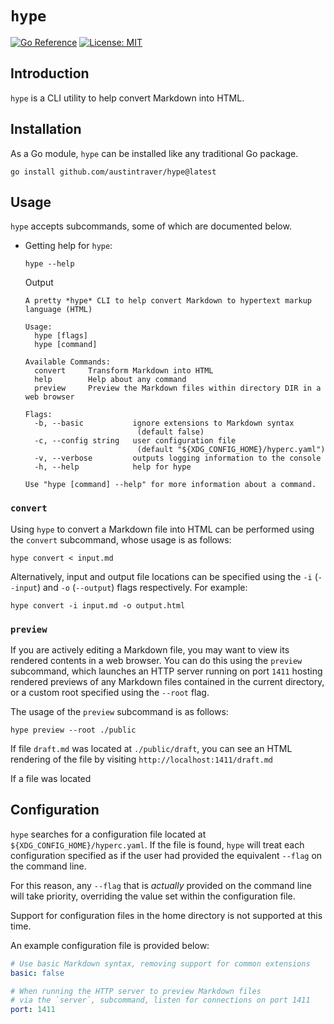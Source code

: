 # `hype`

[![Go Reference](https://pkg.go.dev/badge/github.com/austintraver/hype.svg)](https://pkg.go.dev/github.com/austintraver/hype)
[![License: MIT](https://img.shields.io/badge/License-MIT-yellow.svg)](https://opensource.org/licenses/MIT)

## Introduction

`hype` is a CLI utility to help convert Markdown into HTML.

## Installation

As a Go module, `hype` can be installed like any traditional Go package.

```shell script
go install github.com/austintraver/hype@latest
```

## Usage

`hype` accepts subcommands, some of which are documented below.

* Getting help for `hype`:

  ```shell
  hype --help
  ```
  
  Output
  
  ```text
  A pretty *hype* CLI to help convert Markdown to hypertext markup language (HTML)

  Usage:
    hype [flags]
    hype [command]

  Available Commands:
    convert     Transform Markdown into HTML
    help        Help about any command
    preview     Preview the Markdown files within directory DIR in a web browser

  Flags:
    -b, --basic           ignore extensions to Markdown syntax 
                           (default false)
    -c, --config string   user configuration file 
                           (default "${XDG_CONFIG_HOME}/hyperc.yaml")
    -v, --verbose         outputs logging information to the console
    -h, --help            help for hype

  Use "hype [command] --help" for more information about a command.
  ```

### `convert`

Using `hype` to convert a Markdown file into HTML can be performed using the
`convert` subcommand, whose usage is as follows:

```shell script
hype convert < input.md
```

Alternatively, input and output file locations can be specified using the `-i`
(`--input`) and `-o` (`--output`) flags respectively. For example:

```shell script
hype convert -i input.md -o output.html
```


### `preview`

If you are actively editing a Markdown file, you may want to view its rendered
contents in a web browser. You can do this using the `preview` subcommand,
which launches an HTTP server running on port `1411` hosting rendered previews 
of any Markdown files contained in the current directory, or a custom root
specified using the `--root` flag. 

The usage of the `preview` subcommand is as follows:

```shell script
hype preview --root ./public
```

If file `draft.md` was located at `./public/draft`, you can see an HTML
rendering of the file by visiting `http://localhost:1411/draft.md`

If a file was located

## Configuration

`hype` searches for a configuration file located at
`${XDG_CONFIG_HOME}/hyperc.yaml`. If the file is found, `hype` will treat each
configuration specified as if the user had provided the equivalent `--flag` on
the command line.

For this reason, any `--flag` that is *actually* provided on the command line
will take priority, overriding the value set within the configuration file.

Support for configuration files in the home directory is not supported at this
time.

An example configuration file is provided below:

```yaml
# Use basic Markdown syntax, removing support for common extensions
basic: false

# When running the HTTP server to preview Markdown files 
# via the `server`, subcommand, listen for connections on port 1411
port: 1411
```
